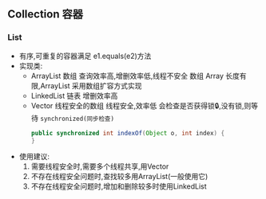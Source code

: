 ## Collection 容器

### List

- 有序,可重复的容器满足 e1.equals(e2)方法
- 实现类:
  - ArrayList 数组
    查询效率高,增删效率低,线程不安全
    数组 Array 长度有限,ArrayList 采用数组扩容方式实现
  - LinkedList 链表
    增删效率高
  - Vector 线程安全的数组
    线程安全,效率低 会检查是否获得锁🔒,没有锁,则等待 `synchronized(同步检查)`
    ```java
    public synchronized int indexOf(Object o, int index) {
    }
    ```
- 使用建议:
  1. 需要线程安全时,需要多个线程共享,用Vector
  2. 不存在线程安全问题时,查找较多用ArrayList(一般使用它)
  3. 不存在线程安全问题时,增加和删除较多时使用LinkedList

### 
